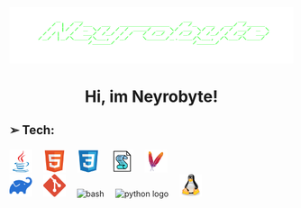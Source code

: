 <br clear="both">

<div align="center">
  <img height="100" width="600" src="https://github.com/Neyrobyte/neyrobyte/blob/68d7c2e8b8274413c38a322b0eed3bf3d04b824e/neyrobyte.svg"  />
</div>

###

<h1 align="center">Hi, im Neyrobyte!</h1>

###

<!--<div align="center">
  <a href="https://www.youtube.com/@tehno.maniak" target="_blank">
    <img src="https://img.shields.io/static/v1?message=Youtube&logo=youtube&label=&color=FF0000&logoColor=white&labelColor=&style=for-the-badge" height="25" alt="youtube logo"  />
  </a>
</div>-->

###

<h2 align="left">➢ Tech:</h2>

###

<div align="left">
  <img src="https://github.com/Neyrobyte/neyrobyte/blob/68d7c2e8b8274413c38a322b0eed3bf3d04b824e/java.svg" height="40" alt="java"  />
  <img width="12" />
  <img src="https://github.com/Neyrobyte/neyrobyte/blob/68d7c2e8b8274413c38a322b0eed3bf3d04b824e/html.svg" height="40" alt="html"  />
  <img width="12" />
  <img src="https://github.com/Neyrobyte/neyrobyte/blob/68d7c2e8b8274413c38a322b0eed3bf3d04b824e/css.svg" height="40" alt="css"  />
  <img width="12" />
  <img src="https://github.com/Neyrobyte/neyrobyte/blob/main/vbs.png" height="40" alt="vbs"  />
  <img width="12" />
  <img src="https://github.com/Neyrobyte/neyrobyte/blob/main/maven.svg" height="40" alt="maven"  />
  <img width="12" />
  <br>
  <img src="https://github.com/Neyrobyte/neyrobyte/blob/main/gradle.svg" height="40" alt="gradle"  />
  <img width="12" />
  <img src="https://github.com/Neyrobyte/neyrobyte/blob/main/git.svg" height="40" alt="git"  />
  <img width="12" />
  <img src="https://cdn.simpleicons.org/gnubash/4EAA25" height="40" alt="bash"  />
  <img width="12" />
  <img src="https://skillicons.dev/icons?i=py" height="40" alt="python logo"  />
  <img width="12" />
  <img src="https://github.com/Neyrobyte/neyrobyte/blob/main/linux.svg" height="40" alt="linux"  />
</div>

###
